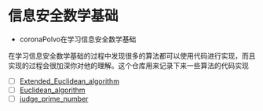 
# 信息安全数学基础

- coronaPolvo在学习信息安全数学基础


在学习信息安全数学基础的过程中发现很多的算法都可以使用代码进行实现，而且实现的过程会很加深你对他的理解。这个仓库用来记录下来一些算法的代码实现

- [ ] [Extended_Euclidean_algorithm](./code/Extended_Euclidean_algorithm.cpp)
- [ ] [Euclidean_algorithm](./code/Euclidean_algorithm.cpp)
- [ ] [judge_prime_number](./code/judge_prime_number.cpp)
